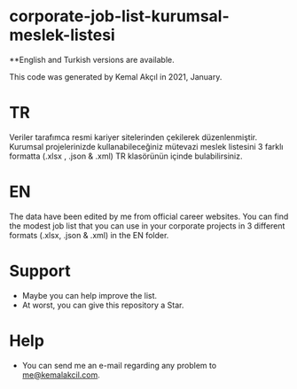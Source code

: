 # corporate-job-list-kurumsal-meslek-listesi

**English and Turkish versions are available.

This code was generated by Kemal Akçıl in 2021, January.

# TR

Veriler tarafımca resmi kariyer sitelerinden çekilerek düzenlenmiştir. Kurumsal projelerinizde kullanabileceğiniz mütevazi meslek listesini 3 farklı formatta (.xlsx , .json & .xml) TR klasörünün içinde bulabilirsiniz.

# EN

The data have been edited by me from official career websites. You can find the modest job list that you can use in your corporate projects in 3 different formats (.xlsx, .json & .xml) in the EN folder.

# Support
- Maybe you can help improve the list.
- At worst, you can give this repository a Star.

# Help
- You can send me an e-mail regarding any problem to me@kemalakcil.com.
